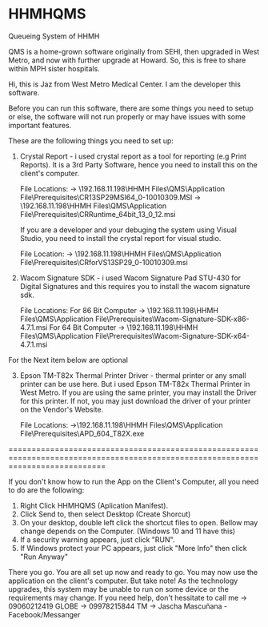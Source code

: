 # HHMHQMS
Queueing System of HHMH

QMS is a home-grown software originally from SEHI, then upgraded in West Metro, and now with further upgrade at Howard. So, this is free to share within MPH sister hospitals.

 
Hi, this is Jaz from West Metro Medical Center. 
I am the developer this software.

Before you can run this software, there are some things you need to setup or else,
the software will not run properly or may have issues with some important features.

These are the following  things you need to set up:

1) Crystal Report - i used crystal report as a tool for reporting (e.g Print Reports). 
	It is a 3rd Party Software, hence you need to install this on the client's computer.

	File Locations: 
	-> \\192.168.11.198\HHMH Files\QMS\Application File\Prerequisites\CR13SP29MSI64_0-10010309.MSI
	-> \\192.168.11.198\HHMH Files\QMS\Application File\Prerequisites\CRRuntime_64bit_13_0_12.msi
			
	If you are a developer and your debuging the system using Visual Studio, you need to install the crystal report
	for visual studio.
				
	File Location:
	-> \\192.168.11.198\HHMH Files\QMS\Application File\Prerequisites\CRforVS13SP29_0-10010309.msi

2) Wacom Signature SDK - i used Wacom Signature Pad STU-430 for Digital Signatures and this requires you to install
	the wacom signature sdk. 

	File Locations:
	For 86 Bit Computer -> \\192.168.11.198\HHMH Files\QMS\Application File\Prerequisites\Wacom-Signature-SDK-x86-4.7.1.msi
	For 64 Bit Computer -> \\192.168.11.198\HHMH Files\QMS\Application File\Prerequisites\Wacom-Signature-SDK-x64-4.7.1.msi


For the Next item below are optional

3) Epson TM-T82x Thermal Printer Driver - thermal printer or any small printer can be use here. But i used 
							Epson TM-T82x Thermal Printer in West Metro. If you are using the same
							printer, you may install the Driver for this printer. If not, you may just
							download the driver of your printer on the Vendor's Website.

	File Locations:
	->\\192.168.11.198\HHMH Files\QMS\Application File\Prerequisites\APD_604_T82X.exe

=================================================================================================================================

If you don't know how to run the App on the Client's Computer, all you need to do are the following:
1) Right Click HHMHQMS (Aplication Manifest).
2) Click Send to, then select Desktop (Create Shorcut)
3) On your desktop, double left click the shortcut files to open.
Bellow may change depends on the Computer. (Windows 10 and 11 have this)
4) If a security warning appears, just click "RUN". 
5) If Windows protect your PC appears, just click "More Info" then click "Run Anyway"


There you go. You are all set up now and ready to go. You may now use the application on the client's computer.
But take note! As the technology upgrades, this system may be unable to run on some device or the requirements 
may change. If you need help, don't hessitate to call me
	-> 09060212419 GLOBE
	-> 09978215844 TM
	-> Jascha Mascuñana - Facebook/Messanger
